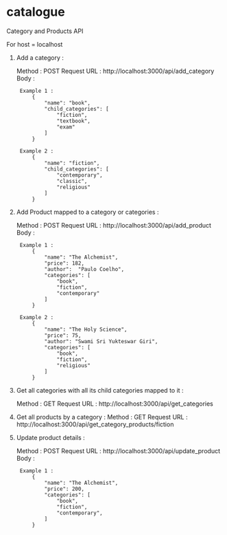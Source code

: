 # catalogue
Category and Products API

For host = localhost

1. Add a category :

    Method : POST 
    Request URL : http://localhost:3000/api/add_category
    Body : 
    
        Example 1 :
            {
                "name": "book",
                "child_categories": [
                    "fiction",
                    "textbook",
                    "exam"
                ]
            }

        Example 2 :
            {
                "name": "fiction",
                "child_categories": [
                    "contemporary",
                    "classic",
                    "religious"
                ]
            }


2. Add Product mapped to a category or categories :

    Method : POST 
    Request URL : http://localhost:3000/api/add_product
    Body : 

        Example 1 :
            {
                "name": "The Alchemist",
                "price": 182,
                "author":  "Paulo Coelho",
                "categories": [
                    "book",
                    "fiction",
                    "contemporary"
                ]
            }

        Example 2 : 
            {
                "name": "The Holy Science",
                "price": 75,
                "author": "Swami Sri Yukteswar Giri",
                "categories": [
                    "book",
                    "fiction",
                    "religious"
                ]
            }

3. Get all categories with all its child categories mapped to it :

    Method : GET 
    Request URL : http://localhost:3000/api/get_categories

4. Get all products by a category : 
    Method : GET 
    Request URL : http://localhost:3000/api/get_category_products/fiction

5. Update product details :

    Method : POST 
    Request URL : http://localhost:3000/api/update_product
    Body : 

        Example 1 :
            {
                "name": "The Alchemist",
                "price": 200,
                "categories": [
                    "book",
                    "fiction",
                    "contemporary",
                ]
            }
